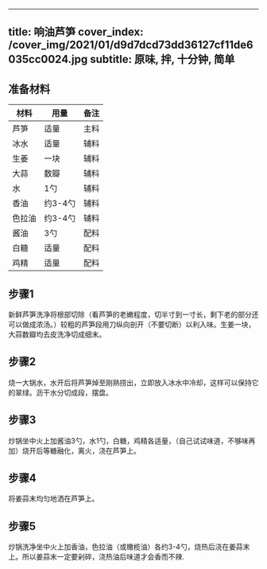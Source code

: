 
---
title: 响油芦笋
cover_index: /cover_img/2021/01/d9d7dcd73dd36127cf11de6035cc0024.jpg
subtitle: 原味, 拌, 十分钟, 简单
---

## 准备材料

| 材料     | 用量 | 备注|
| ------- | ----- | --- |
| 芦笋 | 适量| 主料 |
| 冰水 | 适量| 辅料 |
| 生姜 | 一块| 辅料 |
| 大蒜 | 数瓣| 辅料 |
| 水 | 1勺| 辅料 |
| 香油 | 约3-4勺| 辅料 |
| 色拉油 | 约3-4勺| 辅料 |
| 酱油 | 3勺| 配料 |
| 白糖 | 适量| 配料 |
| 鸡精 | 适量| 配料 |

## 步骤1

新鲜芦笋洗净将根部切除（看芦笋的老嫩程度，切半寸到一寸长，剩下老的部分还可以做成浓汤。）较粗的芦笋段用刀纵向剖开（不要切断）以利入味。生姜一块，大蒜数瓣均去皮洗净切成细末。

## 步骤2

烧一大锅水，水开后将芦笋焯至刚熟捞出，立即放入冰水中冷却，这样可以保持它的翠绿。沥干水分切成段，摆盘。

## 步骤3

炒锅坐中火上加酱油3勺，水1勺，白糖，鸡精各适量，（自己试试味道，不够味再加）烧开后等糖融化，离火，浇在芦笋上。

## 步骤4

将姜蒜末均匀地洒在芦笋上。

## 步骤5

炒锅洗净坐中火上加香油，色拉油（或橄榄油）各约3-4勺，烧热后浇在姜蒜末上。所以姜蒜末一定要剁碎，浇热油后味道才会香而不辣.

